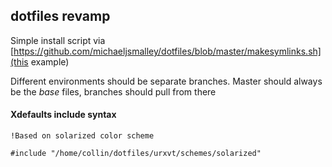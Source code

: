 ## dotfiles revamp

Simple install script via [https://github.com/michaeljsmalley/dotfiles/blob/master/makesymlinks.sh](this example)

Different environments should be separate branches. Master should always be the _base_ files, branches should pull from there

#### Xdefaults include syntax

    !Based on solarized color scheme

    #include "/home/collin/dotfiles/urxvt/schemes/solarized"
